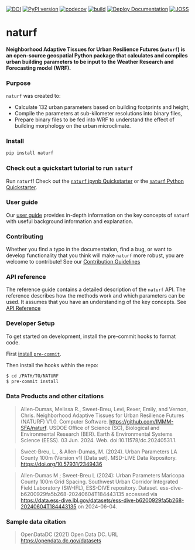 [![DOI](https://zenodo.org/badge/487911703.svg)](https://zenodo.org/badge/latestdoi/487911703)
[![PyPI version](https://badge.fury.io/py/naturf.svg)](https://badge.fury.io/py/naturf)
[![codecov](https://codecov.io/gh/IMMM-SFA/naturf/graph/badge.svg?token=SoIfjdS6BL)](https://codecov.io/gh/IMMM-SFA/naturf)
[![build](https://github.com/IMMM-SFA/naturf/actions/workflows/build.yml/badge.svg)](https://github.com/IMMM-SFA/naturf/actions/workflows/build.yml)
[![Deploy Documentation](https://github.com/IMMM-SFA/naturf/actions/workflows/deploy.yml/badge.svg)](https://github.com/IMMM-SFA/naturf/actions/workflows/deploy.yml)
[![JOSS](https://joss.theoj.org/papers/e52937327089a970773a331a5cf643fd/status.svg)](https://joss.theoj.org/papers/e52937327089a970773a331a5cf643fd)

# naturf

#### Neighborhood Adaptive Tissues for Urban Resilience Futures (`naturf`) is an open-source geospatial Python package that calculates and compiles urban building parameters to be input to the Weather Research and Forecasting model (WRF).

### Purpose
`naturf` was created to:

  - Calculate 132 urban parameters based on building footprints and height,
  - Compile the parameters at sub-kilometer resolutions into binary files,
  - Prepare binary files to be fed into WRF to understand the effect of building morphology on the urban microclimate.

### Install

```bash
pip install naturf
```

### Check out a quickstart tutorial to run `naturf`

Run `naturf`! Check out the [`naturf` ipynb Quickstarter](https://github.com/IMMM-SFA/naturf/blob/main/notebooks/quickstarter.ipynb) or the [`naturf` Python Quickstarter](https://immm-sfa.github.io/naturf/quickstarter.html).

### User guide

Our [user guide](https://immm-sfa.github.io/naturf/user_guide.html) provides in-depth information on the key concepts of `naturf` with useful background information and explanation.

### Contributing

Whether you find a typo in the documentation, find a bug, or want to develop functionality that you think will make `naturf` more robust, you are welcome to contribute! See our [Contribution Guidelines](https://immm-sfa.github.io/naturf/contributing.html)

### API reference

The reference guide contains a detailed description of the `naturf` API. The reference describes how the methods work and which parameters can be used. It assumes that you have an understanding of the key concepts. See [API Reference](https://immm-sfa.github.io/naturf/modules.html)

### Developer Setup

To get started on development, install the pre-commit hooks to format code.

First [install `pre-commit`](https://pre-commit.com/).

Then install the hooks within the repo:

```bash
$ cd /PATH/TO/NATURF
$ pre-commit install
```

### Data Products and other citations

> Allen-Dumas, Melissa R., Sweet-Breu, Levi, Rexer, Emily, and Vernon, Chris. Neighborhood Adaptive Tissues for Urban Resilience Futures (NATURF) V1.0. Computer Software. https://github.com/IMMM-SFA/naturf. USDOE Office of Science (SC), Biological and Environmental Research (BER). Earth & Environmental Systems Science (EESS). 03 Jun. 2024. Web. doi:10.11578/dc.20240531.1.

> Sweet-Breu, L., & Allen-Dumas, M. (2024). Urban Parameters LA County 100m (Version v1) [Data set]. MSD-LIVE Data Repository. https://doi.org/10.57931/2349436

> Allen-Dumas M ; Sweet-Breu L (2024): Urban Parameters Maricopa County 100m Grid Spacing. Southwest Urban Corridor Integrated Field Laboratory (SW-IFL), ESS-DIVE repository. Dataset. ess-dive-b6200929fa5b268-20240604T184443135 accessed via https://data.ess-dive.lbl.gov/datasets/ess-dive-b6200929fa5b268-20240604T184443135 on 2024-06-04.

### Sample data citation

> OpenDataDC (2021) Open Data DC. URL https://opendata.dc.gov/datasets

